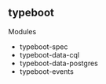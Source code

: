## typeboot

Modules
- typeboot-spec
- typeboot-data-cql
- typeboot-data-postgres
- typeboot-events

